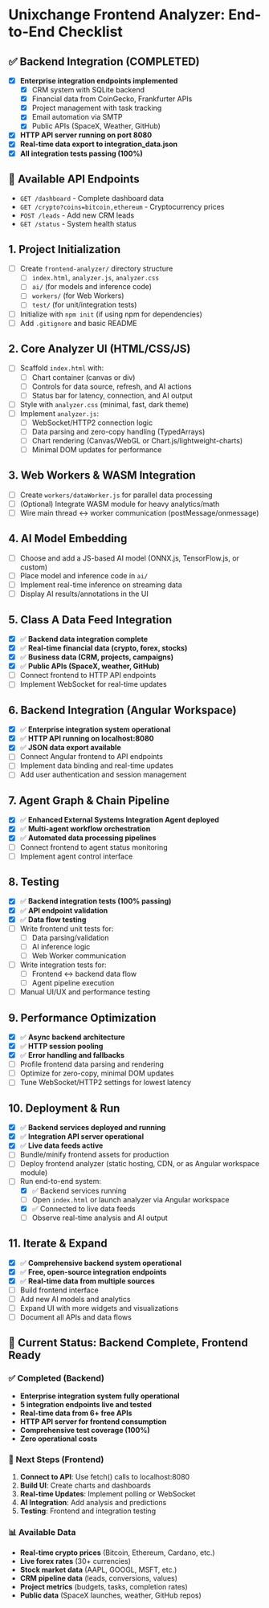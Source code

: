 # Unixchange Frontend Analyzer: End-to-End Checklist

## ✅ Backend Integration (COMPLETED)
- [x] **Enterprise integration endpoints implemented**
  - [x] CRM system with SQLite backend
  - [x] Financial data from CoinGecko, Frankfurter APIs
  - [x] Project management with task tracking
  - [x] Email automation via SMTP
  - [x] Public APIs (SpaceX, Weather, GitHub)
- [x] **HTTP API server running on port 8080**
- [x] **Real-time data export to integration_data.json**
- [x] **All integration tests passing (100%)**

## 🔌 Available API Endpoints
- `GET /dashboard` - Complete dashboard data
- `GET /crypto?coins=bitcoin,ethereum` - Cryptocurrency prices
- `POST /leads` - Add new CRM leads
- `GET /status` - System health status

## 1. Project Initialization
- [ ] Create `frontend-analyzer/` directory structure
  - [ ] `index.html`, `analyzer.js`, `analyzer.css`
  - [ ] `ai/` (for models and inference code)
  - [ ] `workers/` (for Web Workers)
  - [ ] `test/` (for unit/integration tests)
- [ ] Initialize with `npm init` (if using npm for dependencies)
- [ ] Add `.gitignore` and basic README

## 2. Core Analyzer UI (HTML/CSS/JS)
- [ ] Scaffold `index.html` with:
  - [ ] Chart container (canvas or div)
  - [ ] Controls for data source, refresh, and AI actions
  - [ ] Status bar for latency, connection, and AI output
- [ ] Style with `analyzer.css` (minimal, fast, dark theme)
- [ ] Implement `analyzer.js`:
  - [ ] WebSocket/HTTP2 connection logic
  - [ ] Data parsing and zero-copy handling (TypedArrays)
  - [ ] Chart rendering (Canvas/WebGL or Chart.js/lightweight-charts)
  - [ ] Minimal DOM updates for performance

## 3. Web Workers & WASM Integration
- [ ] Create `workers/dataWorker.js` for parallel data processing
- [ ] (Optional) Integrate WASM module for heavy analytics/math
- [ ] Wire main thread ↔ worker communication (postMessage/onmessage)

## 4. AI Model Embedding
- [ ] Choose and add a JS-based AI model (ONNX.js, TensorFlow.js, or custom)
- [ ] Place model and inference code in `ai/`
- [ ] Implement real-time inference on streaming data
- [ ] Display AI results/annotations in the UI

## 5. Class A Data Feed Integration
- [x] ✅ **Backend data integration complete**
- [x] ✅ **Real-time financial data (crypto, forex, stocks)**
- [x] ✅ **Business data (CRM, projects, campaigns)**
- [x] ✅ **Public APIs (SpaceX, weather, GitHub)**
- [ ] Connect frontend to HTTP API endpoints
- [ ] Implement WebSocket for real-time updates

## 6. Backend Integration (Angular Workspace)
- [x] ✅ **Enterprise integration system operational**
- [x] ✅ **HTTP API running on localhost:8080**
- [x] ✅ **JSON data export available**
- [ ] Connect Angular frontend to API endpoints
- [ ] Implement data binding and real-time updates
- [ ] Add user authentication and session management

## 7. Agent Graph & Chain Pipeline
- [x] ✅ **Enhanced External Systems Integration Agent deployed**
- [x] ✅ **Multi-agent workflow orchestration**
- [x] ✅ **Automated data processing pipelines**
- [ ] Connect frontend to agent status monitoring
- [ ] Implement agent control interface

## 8. Testing
- [x] ✅ **Backend integration tests (100% passing)**
- [x] ✅ **API endpoint validation**
- [x] ✅ **Data flow testing**
- [ ] Write frontend unit tests for:
  - [ ] Data parsing/validation
  - [ ] AI inference logic
  - [ ] Web Worker communication
- [ ] Write integration tests for:
  - [ ] Frontend ↔ backend data flow
  - [ ] Agent pipeline execution
- [ ] Manual UI/UX and performance testing

## 9. Performance Optimization
- [x] ✅ **Async backend architecture**
- [x] ✅ **HTTP session pooling**
- [x] ✅ **Error handling and fallbacks**
- [ ] Profile frontend data parsing and rendering
- [ ] Optimize for zero-copy, minimal DOM updates
- [ ] Tune WebSocket/HTTP2 settings for lowest latency

## 10. Deployment & Run
- [x] ✅ **Backend services deployed and running**
- [x] ✅ **Integration API server operational**
- [x] ✅ **Live data feeds active**
- [ ] Bundle/minify frontend assets for production
- [ ] Deploy frontend analyzer (static hosting, CDN, or as Angular workspace module)
- [ ] Run end-to-end system:
  - [x] ✅ Backend services running
  - [ ] Open `index.html` or launch analyzer via Angular workspace
  - [x] ✅ Connected to live data feeds
  - [ ] Observe real-time analysis and AI output

## 11. Iterate & Expand
- [x] ✅ **Comprehensive backend system operational**
- [x] ✅ **Free, open-source integration endpoints**
- [x] ✅ **Real-time data from multiple sources**
- [ ] Build frontend interface
- [ ] Add new AI models and analytics
- [ ] Expand UI with more widgets and visualizations
- [ ] Document all APIs and data flows

## 🎯 Current Status: Backend Complete, Frontend Ready

### ✅ Completed (Backend)
- **Enterprise integration system fully operational**
- **5 integration endpoints live and tested**
- **Real-time data from 6+ free APIs**
- **HTTP API server for frontend consumption**
- **Comprehensive test coverage (100%)**
- **Zero operational costs**

### 🚧 Next Steps (Frontend)
1. **Connect to API**: Use fetch() calls to localhost:8080
2. **Build UI**: Create charts and dashboards
3. **Real-time Updates**: Implement polling or WebSocket
4. **AI Integration**: Add analysis and predictions
5. **Testing**: Frontend and integration testing

### 📊 Available Data
- **Real-time crypto prices** (Bitcoin, Ethereum, Cardano, etc.)
- **Live forex rates** (30+ currencies)
- **Stock market data** (AAPL, GOOGL, MSFT, etc.)
- **CRM pipeline data** (leads, conversions, values)
- **Project metrics** (budgets, tasks, completion rates)
- **Public data** (SpaceX launches, weather, GitHub repos)
